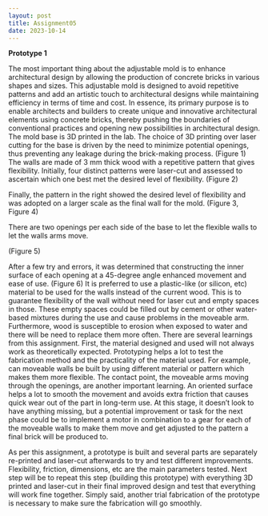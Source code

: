 ```yaml
---
layout: post
title: Assignment05
date: 2023-10-14
---
```



**Prototype 1**


The most important thing about the adjustable mold is to enhance architectural design by allowing the production of concrete bricks in various shapes and sizes. This adjustable mold is designed to avoid repetitive patterns and add an artistic touch to architectural designs while maintaining efficiency in terms of time and cost. In essence, its primary purpose is to enable architects and builders to create unique and innovative architectural elements using concrete bricks, thereby pushing the boundaries of conventional practices and opening new possibilities in architectural design.
The mold base is 3D printed in the lab. The choice of 3D printing over laser cutting for the base is driven by the need to minimize potential openings, thus preventing any leakage during the brick-making process. (Figure 1)
The walls are made of 3 mm thick wood with a repetitive pattern that gives flexibility. Initially, four distinct patterns were laser-cut and assessed to ascertain which one best met the desired level of flexibility. (Figure 2)

Finally, the pattern in the right showed the desired level of flexibility and was adopted on a larger scale as the final wall for the mold. (Figure 3, Figure 4)



There are two openings per each side of the base to let the flexible walls to let the walls arms move.


(Figure 5)

After a few try and errors, it was determined that constructing the inner surface of each opening at a 45-degree angle enhanced movement and ease of use. (Figure 6)
It is preferred to use a plastic-like (or silicon, etc) material to be used for the walls instead of the current wood. This is to guarantee flexibility of the wall without need for laser cut and empty spaces in those. These empty spaces could be filled out by cement or other water-based mixtures during the use and cause problems in the moveable arm. Furthermore, wood is susceptible to erosion when exposed to water and there will be need to replace them more often.
There are several learnings from this assignment. First, the material designed and used will not always work as theoretically expected. Prototyping helps a lot to test the fabrication method and the practicality of the material used. For example, can moveable walls be built by using different material or pattern which makes them more flexible. The contact point, the moveable arms moving through the openings, are another important learning. An oriented surface helps a lot to smooth the movement and avoids extra friction that causes quick wear out of the part in long-term use.
At this stage, it doesn’t look to have anything missing, but a potential improvement or task for the next phase could be to implement a motor in combination to a gear for each of the moveable walls to make them move and get adjusted to the pattern a final brick will be produced to. 

As per this assignment, a prototype is built and several parts are separately re-printed and laser-cut afterwards to try and test different improvements. Flexibility, friction, dimensions, etc are the main parameters tested. Next step will be to repeat this step (building this prototype) with everything 3D printed and laser-cut in their final improved design and test that everything will work fine together. Simply said, another trial fabrication of the prototype is necessary to make sure the fabrication will go smoothly. 

